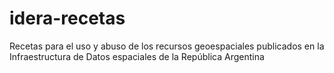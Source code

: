 idera-recetas
=============

Recetas para el uso y abuso de los recursos geoespaciales publicados en la Infraestructura de Datos espaciales de la República Argentina
